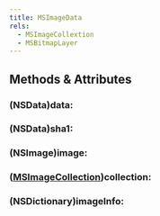 ```yaml
---
title: MSImageData
rels:
  - MSImageCollextion
  - MSBitmapLayer
---
```


## Methods & Attributes

### (NSData)data:

### (NSData)sha1:

### (NSImage)image:

### ([MSImageCollection](/docs/MSImageCollection/))collection:

### (NSDictionary)imageInfo:

